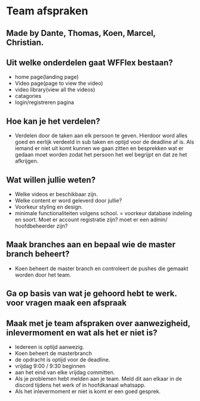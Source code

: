 # Team afspraken
## Made by Dante, Thomas, Koen, Marcel, Christian.

## Uit welke onderdelen gaat WFFlex bestaan?

- home page(landing page)
- Video page(page to view the video)
- video library(view all the videos)
- catagories
- login/registreren pagina

## Hoe kan je het verdelen?

- Verdelen door de taken aan elk persoon te geven. Hierdoor word alles goed en eerlijk verdeeld in sub taken en optijd voor de deadline af is. Als iemand er niet uit komt kunnen we gaan zitten en besprekken wat er gedaan moet worden zodat het persoon het wel begrijpt en dat ze het afkrijgen.

## Wat willen jullie weten?

- Welke videos er beschikbaar zijn.
- Welke content er word geleverd door jullie?
- Voorkeur styling en design.
- minimale functionaliteiten volgens school.
  = voorkeur database indeling en soort.
  Moet er account registratie zijn? moet er een admin/ hoofdbeheerder zijn?

## Maak branches aan en bepaal wie de master branch beheert?

- Koen beheert de master branch en controleert de pushes die gemaakt worden door het team.

## Ga op basis van wat je gehoord hebt te werk. voor vragen maak een afspraak

## Maak met je team afspraken over aanwezigheid, inlevermoment en wat als het er niet is?

- Iedereen is optijd aanwezig.
- Koen beheert de masterbranch
- de opdracht is optijd voor de deadline.
- vrijdag 9:00 / 9:30 beginnen
- aan het eind van elke vrijdag committen.
- Als je problemen hebt melden aan je team. Meld dit aan elkaar in de discord tijdens het werk of in hoofdkanaal whatsapp.
- Als het inlevermoment er niet is komt er een goed gesprek.
 

